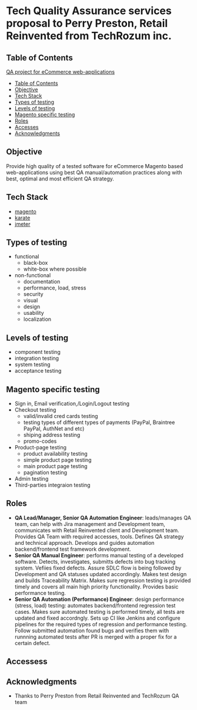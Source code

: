 # Tech Quality Assurance services proposal to Perry Preston, Retail Reinvented from TechRozum inc.


## Table of Contents
[QA project for eCommerce web-applications](#QA-project-for-eCommerce-web-applications)
  - [Table of Contents](#table-of-contents)
  - [Objective](#objective)
  - [Tech Stack](#tech-stack)
  - [Types of testing](#types-of-testing)
  - [Levels of testing](#levels-of-testing)
  - [Magento specific testing](#magento-specific-testing)
  - [Roles](#roles)
  - [Acсesses](#accesses)
  - [Acknowledgments](#acknowledgments)

## Objective
Provide high quality of a tested software for eCommerce Magento based web-applications using best QA manual/automation practices along with best, optimal and most efficient QA strategy.

## Tech Stack
- [magento](https://magento.com/)
- [karate](https://github.com/intuit/karate)
- [jmeter](https://jmeter.apache.org)

## Types of testing
 - functional
    * black-box
    * white-box where possible
 - non-functional
    * documentation
    * performance, load, stress
    * security
    * visual
    * design
    * usability
    * localization

## Levels of testing
  - component testing
  - integration testing
  - system testing
  - acceptance testing


## Magento specific testing
  - Sign in, Email verification,/Login/Logout testing
  - Checkout testing 
      * valid/invalid cred cards testing
      * testing types of different types of payments (PayPal, Braintree PayPal, AuthNet and etc)
      * shiping address testing
      * promo-codes
  - Product-page testing
      * product availability testing
      * simple product page testing
      * main product page testing
      * pagination testing
  - Admin testing
  - Third-parties integraion testing


## Roles
- **QA Lead/Manager, Senior QA Automation Engineer**: leads/manages QA team, can help with Jira management and Development team, communicates with Retail Reinvented client and Development team. Provides QA Team with required accesses, tools. Defines QA strategy and technical approach. Develops and guides automation backend/frontend test framework development. 
- **Senior QA Manual Engineer**: performs manual testing of a developed software. Detects, investigates, submitts defects into bug tracking system. Vefiies fixed defects. Assure SDLC flow is being followed by Development and QA statuses updated accordingly. Makes test design and builds Traceability Matrix. Makes sure regression testing is provided timely and covers all main high priority functionality. Provides basic performance testing.
- **Senior QA Automation (Performance) Engineer**: design performance (stress, load) testing: automates backend/frontend regression test cases. Makes sure automated testing is performed timely, all tests are updated and fixed accordngly. Sets up CI like Jenkins and configure pipelines for the required types of regression and performance testing. Follow submitted automation found bugs and verifies them with runnning automated tests after PR is merged with a proper fix for a certain defect.  

## Accessess


## Acknowledgments

* Thanks to Perry Preston from Retail Reinvented and TechRozum QA team
